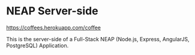 # NEAP Server-side

https://coffees.herokuapp.com/coffee

This is the server-side of a Full-Stack NEAP (Node.js, Express, AngularJS, PostgreSQL) Application.

